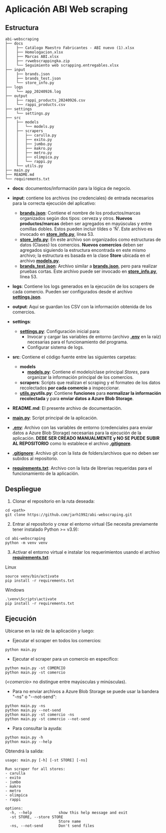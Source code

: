 # Aplicación ABI Web scraping

## Estructura
````
abi-webscraping
├── docs
│	 ├── Catálogo Maestro Fabricantes - ABI nuevo (1).xlsx
│	 ├── Homologacion.xlsx
│	 ├── Marcas ABI.xlsx
│	 ├── rvwebscrappingka.zip
│	 └── Seguimiento web scrapping.entregables.xlsx
├── input
│	 ├── brands.json
│	 ├── brands_test.json
│	 └── store_info.py
├── logs
│	 └── app_20240926.log
├── output
│	 ├── rappi_products_20240926.csv
│	 └── rappi_products.csv
├── settings
│	 └── settings.py
├── src
│	 ├── models
│	 │	 └── models.py
│	 ├── scrapers
│	 │	 ├── carulla.py
│	 │	 ├── exito.py
│	 │	 ├── jumbo.py
│	 │	 ├── makro.py
│	 │	 ├── metro.py
│	 │	 ├── olimpica.py
│	 │	 └── rappi.py
│	 └── utils.py
├── main.py
├── README.md
└── requirements.txt
````
- **docs**: documentos/información para la lógica de negocio. 

- **input**: contiene los archivos (no credenciales) de entrada necesarios para la correcta ejecución
del aplicativo:
  - **[brands.json](input/brands.json)**: Contiene el nombre de los productos/marcas organizados según dos tipos: cerveza
  y otros. **Nuevos productos/marcas** deben ser agregados en mayúsculas y entre comillas dobles. Estos pueden incluir
  tildes o 'Ñ'. Este archivo es invocado en **[store_info.py](input/store_info.py)**, línea 53.
  - **[store_info.py](input/store_info.py)**: En este archivo son organizados como estructuras de datos (Clases) los
  comercios. **Nuevos comercios** deben ser agregados siguiendo la estructura encontrada en este mismo archivo; la
  estructura es basada en la clase **Store** ubicada en el archivo **[models.py](src/models/models.py)**.
  - **[brands_test.json](input/brands_test.json)**: Archivo similar a **[brands.json](input/brands.json)**, pero para realizar
  pruebas cortas. Este archivo puede ser invocado en **[store_info.py](input/store_info.py)**, línea 53.
- **logs**: Contiene los logs generados en la ejecución de los scrapers de cada comercio. Pueden ser configurados
  desde el archivo **[settings.json](settings/settings.py)**.
- **output**: Aquí se guardan los CSV con la información obtenida de los comercios.
- **settings**:
  - **[settings.py](settings/settings.py)**: Configuración inicial para:
    - Invocar y cargar las variables de entorno (archivo **[.env](.env)** en la raíz) necesarias para el funcionamiento del
    programa.
    - Configurar sistema de logs.
- **src**: Contiene el código fuente entre las siguientes carpetas:
  - **models**
    - **[models.py](src/models/models.py)**: Contiene el modelo/clase principal _Stores_, para organizar la información principal de los
    comercios.
  - **scrapers**: Scripts que realizan el scraping y el formateo de los datos recolectados **por cada comercio** a 
  inspeccionar.
  - **[utils.py](src/utils.py)utils.py**: Contiene **funciones** para **normalizar la información recolectada** y para **enviar datos a Azure
  Blob Storage**.
- **README.md**: El presente archivo de documentación.
- **[main.py](main.py)**: Script principal de la aplicación.
- **[.env](.env)**: Archivo con las variables de entorno (credenciales para enviar datos a Azure Blob Storage) 
necesarias para la ejecución de la aplicación. **DEBE SER CREADO MANUALMENTE y NO SE PUEDE SUBIR AL REPOSITORIO** como
lo establece el archivo **[.gitignore](.gitignore)**.
- **[.gitignore](.gitignore)**: Archivo git con la lista de folders/archivos que no deben ser subidos al repositorio.
- **[requirements.txt](requirements.txt)**: Archivo con la lista de librerias requeridas para el funcionamiento de la aplicación.

## Despliegue
1. Clonar el repositorio en la ruta deseada:
````shell
cd <path>
git clone https://github.com/jarh1992/abi-webscraping.git
````
2. Entrar al repositorio y crear el entorno virtual (Se necesita previamente tener instalado Python >= v3.9):
````shell
cd abi-webscraping
python -m venv venv
````
3. Activar el entorno virtual e instalar los requerimientos usando el archivo **[requirements.txt](requirements.txt)**:

Linux
````shell
source venv/bin/activate
pip install -r requirements.txt
````
Windows
````shell
.\venv\Scripts\activate
pip install -r requirements.txt
````

## Ejecución
Ubicarse en la raíz de la aplicación y luego:
- Ejecutar el scraper en todos los comercios:
````shell
python main.py
````
- Ejecutar el scraper para un comercio en específico:
````shell
python main.py -st COMERCIO
python main.py -st comercio
````
(_\<comercio\>_ no distingue entre mayúsculas y minúsculas).
- Para no enviar archivos a Azure Blob Storage se puede usar la bandera "-ns" o "--not-send":
````shell
python main.py -ns
python main.py --not-send
python main.py -st comercio -ns
python main.py -st comercio --not-send
````
- Para consultar la ayuda:
````shell
python main.py -h
python main.py --help
````
Obtendrá la salida:
````shell
usage: main.py [-h] [-st STORE] [-ns]

Run scraper for all stores:
- carulla
- exito
- jumbo
- makro
- metro
- olimpica
- rappi

options:
  -h, --help            show this help message and exit
  -st STORE, --store STORE
                        Store name
  -ns, --not-send       Don't send files
````

